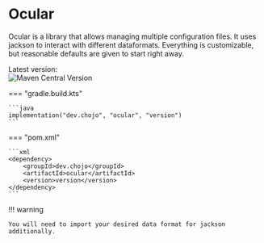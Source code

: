 # Ocular

Ocular is a library that allows managing multiple configuration files. It uses jackson to interact with different dataformats.
Everything is customizable, but reasonable defaults are given to start right away.

Latest version:  
![Maven Central Version](https://img.shields.io/maven-central/v/dev.chojo/ocular?style=for-the-badge)


=== "gradle.build.kts"

    ```java
    implementation("dev.chojo", "ocular", "version")
    ```

=== "pom.xml"

    ```xml
    <dependency>
        <groupId>dev.chojo</groupId>
        <artifactId>ocular</artifactId>
        <version>version</version>
    </dependency>
    ```

!!! warning

    You will need to import your desired data format for jackson additionally.

